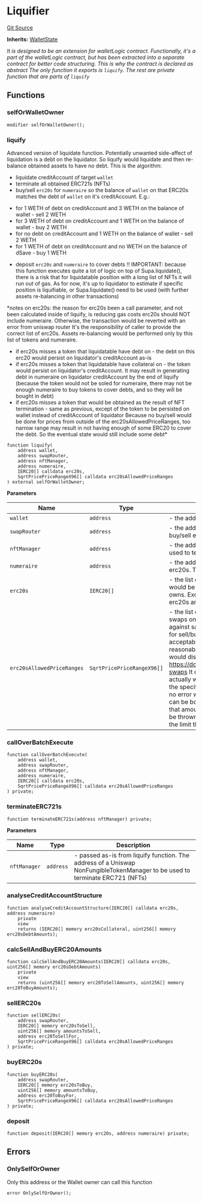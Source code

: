 # Liquifier
[Git Source](https://github.com/supafinance/supa-foundry/blob/00eb35447ebc05e824f31afa1581898206764621/src/supa/Liquifier.sol)

**Inherits:**
[WalletState](/src/wallet/WalletState.sol/abstract.WalletState.md)

*It is designed to be an extension for walletLogic contract.
Functionally, it's a part of the walletLogic contract, but has been extracted into a separate
contract for better code structuring. This is why the contract is declared as abstract
The only function it exports is `liquify`. The rest are private function that are parts of
`liquify`*


## Functions
### selfOrWalletOwner


```solidity
modifier selfOrWalletOwner();
```

### liquify

Advanced version of liquidate function. Potentially unwanted side-affect of
liquidation is a debt on the liquidator. So liquify would liquidate and then re-balance
obtained assets to have no debt. This is the algorithm:
* liquidate creditAccount of target `wallet`
* terminate all obtained ERC721s (NFTs)
* buy/sell `erc20s` for `numeraire` so the balance of `wallet` on that ERC20s matches the
debt of `wallet` on it's creditAccount. E.g.:
- for 1 WETH of debt on creditAccount and 3 WETH on the balance of wallet - sell 2 WETH
- for 3 WETH of debt on creditAccount and 1 WETH on the balance of wallet - buy 2 WETH
- for no debt on creditAccount and 1 WETH on the balance of wallet - sell 2 WETH
- for 1 WETH of debt on creditAccount and no WETH on the balance of dSave - buy 1 WETH
* deposit `erc20s` and `numeraire` to cover debts
!! IMPORTANT: because this function executes quite a lot of logic on top of Supa.liquidate(),
there is a risk that for liquidatable position with a long list of NFTs it will run out
of gas. As for now, it's up to liquidator to estimate if specific position is liquifiable,
or Supa.liquidate() need to be used (with further assets re-balancing in other transactions)

*notes on erc20s: the reason for erc20s been a call parameter, and not been calculated
inside of liquify, is reducing gas costs
erc20s should NOT include numeraire. Otherwise, the transaction would be reverted with an
error from uniswap router
It's the responsibility of caller to provide the correct list of erc20s. Assets
re-balancing would be performed only by this list of tokens and numeraire.
* if erc20s misses a token that liquidatable have debt on - the debt on this erc20 would
persist on liquidator's creditAccount as-is
* if erc20s misses a token that liquidatable have collateral on - the token would persist
on liquidator's creditAccount. It may result in generating debt in numeraire on liquidator
creditAccount by the end of liquify (because the token would not be soled for numeraire,
there may not be enough numeraire to buy tokens to cover debts, and so they will be
bought in debt)
* if erc20s misses a token that would be obtained as the result of NFT termination - same
as previous, except of the token to be persisted on wallet instead of creditAccount of
liquidator
Because no buy/sell would be done for prices from outside of the erc20sAllowedPriceRanges,
too narrow range may result in not having enough of some ERC20 to cover the debt. So the
eventual state would still include some debt*


```solidity
function liquify(
    address wallet,
    address swapRouter,
    address nftManager,
    address numeraire,
    IERC20[] calldata erc20s,
    SqrtPricePriceRangeX96[] calldata erc20sAllowedPriceRanges
) external selfOrWalletOwner;
```
**Parameters**

|Name|Type|Description|
|----|----|-----------|
|`wallet`|`address`|- the address of a wallet to liquidate|
|`swapRouter`|`address`|- the address of a Uniswap swap router to be used to buy/sell erc20s|
|`nftManager`|`address`|- the address of a Uniswap NonFungibleTokenManager to be used to terminate ERC721 (NFTs)|
|`numeraire`|`address`|- the address of an ERC20 to be used to convert to and from erc20s. The liquidation reward would be in this token|
|`erc20s`|`IERC20[]`|- the list of ERC20 that liquidated has debt, collateral or that would be obtained from termination of any ERC721 that he owns. Except of numeraire, that should never be included in erc20s array|
|`erc20sAllowedPriceRanges`|`SqrtPricePriceRangeX96[]`|- the list of root squares of allowed prices in Q96 for `erc20s` swaps on Uniswap in `numeraire`. This is the protection against sandwich-attack - if the price would be lower/higher for sell/buy It's up to liquidator to decide what range is acceptable. +/- 1% of price before liquify call seems to be reasonable Zero minSell/maxBuy value for a specific ERC20 would disable the corresponding check Uniswap docs - https://docs.uniswap.org/contracts/v3/guides/swaps/single-swaps It doesn't explained in Uniswap docs, but this is how it actually works: * if the price for each token would be below the specified limit then full amount would be converted and no error would be thrown * if at least some amount of tokens can be bought by the price that is below the limit then only that amount of tokens would be bought and no error would be thrown * if no tokens can be bought by the price below the limit then error would be thrown with message "SPL"|


### callOverBatchExecute


```solidity
function callOverBatchExecute(
    address wallet,
    address swapRouter,
    address nftManager,
    address numeraire,
    IERC20[] calldata erc20s,
    SqrtPricePriceRangeX96[] calldata erc20sAllowedPriceRanges
) private;
```

### terminateERC721s


```solidity
function terminateERC721s(address nftManager) private;
```
**Parameters**

|Name|Type|Description|
|----|----|-----------|
|`nftManager`|`address`|- passed as-is from liquify function. The address of a Uniswap NonFungibleTokenManager to be used to terminate ERC721 (NFTs)|


### analyseCreditAccountStructure


```solidity
function analyseCreditAccountStructure(IERC20[] calldata erc20s, address numeraire)
    private
    view
    returns (IERC20[] memory erc20sCollateral, uint256[] memory erc20sDebtAmounts);
```

### calcSellAndBuyERC20Amounts


```solidity
function calcSellAndBuyERC20Amounts(IERC20[] calldata erc20s, uint256[] memory erc20sDebtAmounts)
    private
    view
    returns (uint256[] memory erc20ToSellAmounts, uint256[] memory erc20ToBuyAmounts);
```

### sellERC20s


```solidity
function sellERC20s(
    address swapRouter,
    IERC20[] memory erc20sToSell,
    uint256[] memory amountsToSell,
    address erc20ToSellFor,
    SqrtPricePriceRangeX96[] calldata erc20sAllowedPriceRanges
) private;
```

### buyERC20s


```solidity
function buyERC20s(
    address swapRouter,
    IERC20[] memory erc20sToBuy,
    uint256[] memory amountsToBuy,
    address erc20ToBuyFor,
    SqrtPricePriceRangeX96[] calldata erc20sAllowedPriceRanges
) private;
```

### deposit


```solidity
function deposit(IERC20[] memory erc20s, address numeraire) private;
```

## Errors
### OnlySelfOrOwner
Only this address or the Wallet owner can call this function


```solidity
error OnlySelfOrOwner();
```

